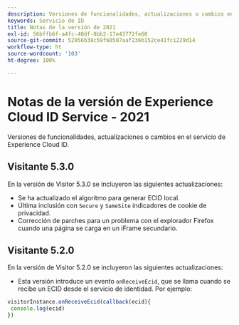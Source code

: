 ```yaml
---
description: Versiones de funcionalidades, actualizaciones o cambios en el servicio de identidad de Experience Cloud.
keywords: Servicio de ID
title: Notas de la versión de 2021
exl-id: 56bffb6f-a4fc-40df-8bb2-17e43772fe60
source-git-commit: 52956b38c59f60507aaf236b152ce41fc1229d14
workflow-type: ht
source-wordcount: '103'
ht-degree: 100%

---
```


# Notas de la versión de Experience Cloud ID Service - 2021

Versiones de funcionalidades, actualizaciones o cambios en el servicio de Experience Cloud ID.

## Visitante 5.3.0

En la versión de Visitor 5.3.0 se incluyeron las siguientes actualizaciones:

* Se ha actualizado el algoritmo para generar ECID local.
* Última inclusión con `Secure` y `SameSite` indicadores de cookie de privacidad.
* Corrección de parches para un problema con el explorador Firefox cuando una página se carga en un iFrame secundario.

## Visitante 5.2.0

En la versión de Visitor 5.2.0 se incluyeron las siguientes actualizaciones:

* Esta versión introduce un evento `onReceiveEcid`, que se llama cuando se recibe un ECID desde el servicio de identidad. Por ejemplo:

```js
visitorInstance.onReceiveEcid(callback(ecid){
 console.log(ecid)
})
```
